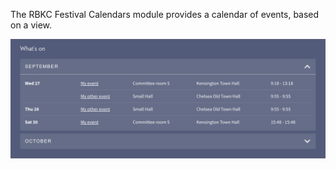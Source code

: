 The RBKC Festival Calendars module provides a calendar of events, based on a view. 

![Screenshot of Calendar displayed by month](/calendar-screenshot.png?raw=true)